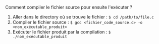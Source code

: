 Comment compiler le fichier source pour ensuite l'exécuter ?

1. Aller dans le directory où se trouve le fichier : ```$ cd /path/to/file.c```
2. Compiler le fichier source : ```$ gcc <fichier_code_source.c> -o <nom_exécutable_produit>```
3. Exécuter le fichier produit par la compilation : ```$ ./nom_exécutable_produit```
